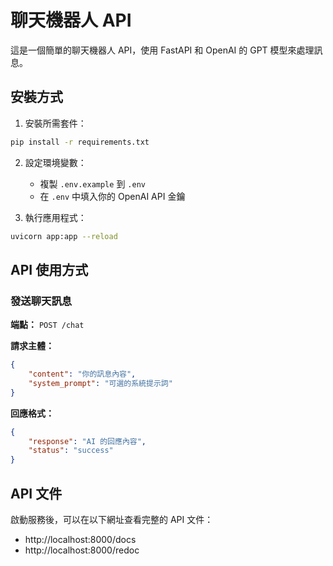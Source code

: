 # 聊天機器人 API

這是一個簡單的聊天機器人 API，使用 FastAPI 和 OpenAI 的 GPT 模型來處理訊息。

## 安裝方式

1. 安裝所需套件：
```bash
pip install -r requirements.txt
```

2. 設定環境變數：
   - 複製 `.env.example` 到 `.env`
   - 在 `.env` 中填入你的 OpenAI API 金鑰

3. 執行應用程式：
```bash
uvicorn app:app --reload
```

## API 使用方式

### 發送聊天訊息

**端點：** `POST /chat`

**請求主體：**
```json
{
    "content": "你的訊息內容",
    "system_prompt": "可選的系統提示詞"
}
```

**回應格式：**
```json
{
    "response": "AI 的回應內容",
    "status": "success"
}
```

## API 文件

啟動服務後，可以在以下網址查看完整的 API 文件：
- http://localhost:8000/docs
- http://localhost:8000/redoc
